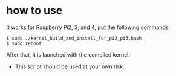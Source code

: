 # how to use

It works for Raspberry Pi2, 3, and 4,
put the following commands. 

    $ sudo ./kernel_build_and_install_for_pi2_pi3.bash 
    $ sudo reboot

After that, it is launched with the compiled kernel.

* This script should be used at your own risk. 
